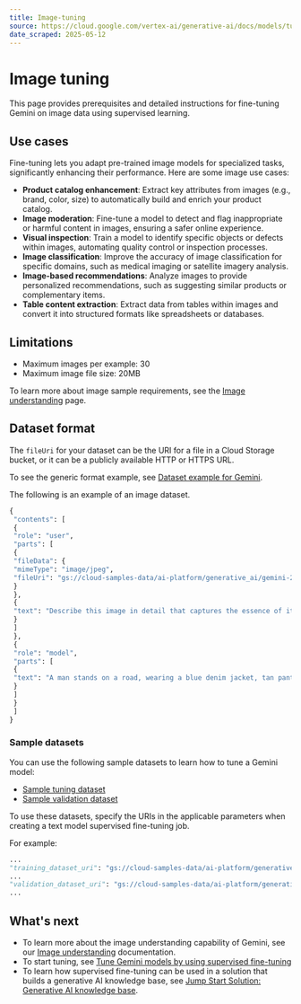 ```yaml
---
title: Image-tuning
source: https://cloud.google.com/vertex-ai/generative-ai/docs/models/tune_gemini/image_tune
date_scraped: 2025-05-12
---
```


# Image tuning 

This page provides prerequisites and detailed instructions for fine-tuning
Gemini on image data using supervised learning.

## Use cases

Fine-tuning lets you adapt pre-trained image models for specialized tasks,
significantly enhancing their performance. Here are some image use cases:

- **Product catalog enhancement**: Extract key attributes from images (e.g.,
 brand, color, size) to automatically build and enrich your product catalog.
- **Image moderation**: Fine-tune a model to detect and flag inappropriate or
 harmful content in images, ensuring a safer online experience.
- **Visual inspection**: Train a model to identify specific objects or defects
 within images, automating quality control or inspection processes.
- **Image classification**: Improve the accuracy of image classification for specific
 domains, such as medical imaging or satellite imagery analysis.
- **Image-based recommendations**: Analyze images to provide personalized
 recommendations, such as suggesting similar products or complementary items.
- **Table content extraction**: Extract data from tables within images and convert
 it into structured formats like spreadsheets or databases.

## Limitations

- Maximum images per example: 30
- Maximum image file size: 20MB

To learn more about image sample requirements, see the [Image understanding](https://cloud.google.com/vertex-ai/generative-ai/docs/multimodal/image-understanding#image-requirements) page.

## Dataset format

The `fileUri` for your dataset can be the URI for a file in a Cloud Storage
bucket, or it can be a publicly available HTTP or HTTPS URL.

To see the generic format example, see
[Dataset example for Gemini](../gemini-supervised-tuning-prepare.md).

The following is an example of an image dataset.

```python
{
 "contents": [
 {
 "role": "user",
 "parts": [
 {
 "fileData": {
 "mimeType": "image/jpeg",
 "fileUri": "gs://cloud-samples-data/ai-platform/generative_ai/gemini-2_0/image/longcap100/100.jpeg"
 }
 }, 
 {
 "text": "Describe this image in detail that captures the essence of it."
 }
 ]
 }, 
 {
 "role": "model",
 "parts": [
 {
 "text": "A man stands on a road, wearing a blue denim jacket, tan pants, and white sneakers. He has his hands in his pockets and is wearing a white t-shirt under his jacket. The man's pants are cuffed, and his shoes are white. The road is dark grey, and the leaves are green. The man is standing in the shade, and the light is shining on the ground."
 }
 ]
 }
 ]
}

```

### Sample datasets

You can use the following sample datasets to learn how to tune a
Gemini model:

- [Sample tuning dataset](https://console.cloud.google.com/storage/browser/_details/cloud-samples-data/ai-platform/generative_ai/gemini-2_0/image/sft_train_data.jsonl)
- [Sample validation dataset](https://console.cloud.google.com/storage/browser/_details/cloud-samples-data/ai-platform/generative_ai/gemini-2_0/image/sft_validation_data.jsonl)

To use these datasets, specify the URIs in the applicable parameters when
creating a text model supervised fine-tuning job.

For example:

```python
...
"training_dataset_uri": "gs://cloud-samples-data/ai-platform/generative_ai/sft_train_data.jsonl",
...
"validation_dataset_uri": "gs://cloud-samples-data/ai-platform/generative_ai/sft_validation_data.jsonl",
...

```

## What's next

- To learn more about the image understanding capability of Gemini, see our [Image understanding](https://cloud.google.com/vertex-ai/generative-ai/docs/multimodal/image-understanding) documentation.
- To start tuning, see [Tune Gemini models by using supervised fine-tuning](https://cloud.google.com/vertex-ai/generative-ai/docs/models/gemini-use-supervised-tuning)
- To learn how supervised fine-tuning can be used in a solution that builds a
 generative AI knowledge base, see [Jump Start Solution: Generative AI
 knowledge base](https://cloud.google.com/architecture/ai-ml/generative-ai-knowledge-base).
